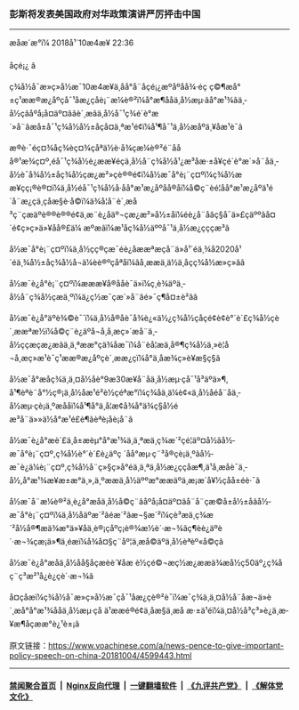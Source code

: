 ### 彭斯将发表美国政府对华政策演讲严厉抨击中国
------------------------

<div class="published">
 <span class="date" title="ä¸­å½æ¶é´">
  <time datetime="2018-10-04T22:36:00+08:00">
   æåæ´æ°ï¼ 2018å¹´10æ4æ¥ 22:36
  </time>
 </span>
</div>
<br/>
<div class="wsw">
 <span class="dateline">
  åçé¡¿ â
 </span>
 <p>
  ç¾å½å¯æ»ç»å½­æ¯10æ4æ¥ä¸åå°å¨åçé¡¿æºåºåå¾·éç ç©¶æå°±ç¹ææ®æ¿åºçå¯¹åæ¿ç­åè¡¨æ¼è®²ï¼å°æ¶ååä¸­å½æµ·ãå°æ¹¾ãä¸­å½çâåºå¡å¤äº¤âãè´¸æãä¸­å½å¯¹ç¾é´è°æ´»å¨ãæå±å¯¹ç¾å½å½±åç­å¤ä¸ªæ¹é¢ï¼å¹¶å¯¹ä¸­å½æåºä¸¥åæ¹è¯ã
 </p>
 <p>
  æ®è·¯éç¤¾åç¾èç¤¾ç­åªä½è·å¾çæ¼è®²é¨ååå®¹æ¾ç¤º,éå¯¹ç¾å½è¿ææ¥éçä¸­å½å¨ç¾å½å¹¿æ³åæ·±å¥çé´è°æ´»å¨åä¸­å½è¯å¾å½±åç¾å½çæ¿æ²»ç­è®®é¢ï¼å½­æ¯å°è¡¨ç¤ºï¼ç¾å½ææ¥çç¡®è®¤ï¼ä¸­å½éå¯¹ç¾å½å·åå°æ¹æ¿åºåå®åï¼å©ç¨èé¦åå°æ¹æ¿åºä¹é´å¨æ¿ç­ä¸çåæ­§è·å©ï¼ä¾å¦å¨è´¸æå³ç¨ç­æäºè®®è®®é¢ä¸æ¨è¿åäº¬çæ¿æ²»å½±åï¼éè¿å¨åâç§å¯ä»£çäººãå¤´é¢ç»ç»ä»¥åå®£ä¼ æºæâï¼æ¹åç¾å½äººå¯¹ä¸­å½æ¿ç­ççæ³ã
 </p>
 <p>
  å½­æ¯å°è¡¨ç¤ºï¼ä¸­å½çç®çæ¯éè¿åææªæçå¨ä»å¹´éä¸¾å2020å¹´éä¸¾å½±åç¾å½å¬ä¼èè®ºçåªåï¼âå¸ææä¸ä½ä¸åçç¾å½æ»ç»âã
 </p>
 <p>
  å½­æ¯è¿å°è¡¨ç¤ºï¼æææ¥å®ååè¯ä»ï¼ç¸è¾äºä¸­å½å¨ç¾å½çæä¸ºï¼ä¿ç½æ¯çæ´»å¨âé»¯ç¶å¤±è²âã
 </p>
 <p>
  å½­æ¯è¿å°äºè¾©è¯´ï¼ä¸­å½å®åè¯å¾è¿«ä½¿ç¾å½çåçé¢è¢è°´è´£ç¾å½çè´¸ææªæ½ï¼å©ç¨è¿äºå¬å¸å¸æç»´æå¨ä¸­å½ççæçæ¿æãä¸ä¸ªææ°çä¾å­æ¯ï¼å¨èå¦æä¸å®¶ç¾å½ä¸»è¦å¬å¸æç»æ¹è¯ç¹ææ®æ¿åºçè´¸ææ¿ç­ï¼å°ä¸åæ¾ç»è¥æ§ç§ã
 </p>
 <p>
  å½­æ¯å°æåç¾ä¸­ä¸¤å½åè°9æ30æ¥å¨åä¸­å½æµ·çå¯¹å³äºä»¶, å¹¶èªè¨å°½ç®¡ä¸­å½åæ¹é²è½çéªæ°ï¼ç¾åä¸ä¼è¢«ä¸­å½åéå¨åä¸­å½æµ·çè¡ä¸ºæååï¼å¹¶å°ä¸å¦æ¢å¾å°ä¾ç§å½éæ³å¨ä»»ä½å°æ¹é£è¶ãèªè¡åè¡å¨ã
 </p>
 <p>
  å½­æ¯è¿å°æè´£ä¸­å±æèµ°å°æ¹¾ä¸ä¸ªæä¸ç¾æ´²çé¦äº¤å½ãå½­æ¯å°è¡¨ç¤º,ç¾å½è°´è´£è¿äºç ´åå°æµ·ç¨³å®çè¡ä¸ºãå½­æ¯è¿ä¼è¡¨ç¤º,ç¾å½å¨ç»§ç»­å°éä¸ä¸ªä¸­å½æ¿ç­çåæ¶,ä¹å¸æåè¯ä¸­å½,å°æ¹¾æ¥æ±æ°ä¸»,ä¸ºææä¸­å½äººæ°ææäºä¸æ¡æ´å¥½çåå±éè·¯ã
 </p>
 <p>
  å½­æ¯å¨æ¼è®²ä¸­è¿å°æåä¸­å½å©ç¨âåºå¡å¤äº¤âå¨å¨çæ©å±å½±åãå½­æ¯å°è¡¨ç¤ºï¼ä¸­å½åäºæ´²ãéæ´²ãæ¬§æ´²ï¼çè³æä¸ç¾æ´²å½å®¶æä¾æ°ä»¥åä¸è®¡çåºç¡è®¾æ½è´·æ¬¾ãç¶èè¿äºè´·æ¬¾çæ¡ä»¶ä¸éæï¼å¾å¤§ç¨åº¦ä¸æå©äºä¸­å½èªèº«å©çã
 </p>
 <p>
  å½­æ¯è¿å°æåä¸­å½åå§åçæèè´¥åæ è½çé©¬æç½æ¿ææä¾æå½ç50äº¿ç¾åç¨ç³æ²¹å¿è¿çè´·æ¬¾ã
 </p>
 <p>
  å¤çåæï¼ç¾å½å¯æ»ç»å½­æ¯çå¯¹åæ¿ç­è®²è¯ï¼æ¯ç¾ä¸­ä¸¤å½å¨åæ¬ä»è´¸æå°å°æ¹¾ååä¸­å½æµ·ç­å ä¹ææé®é¢ä¸åæ­§ä¸æ­å æ·±ä¹éï¼ä¸¤å½å³ç³»è¿ä¸æ­¥æ¶åçææ°è¿¹è±¡ã
 </p>
</div>

原文链接：https://www.voachinese.com/a/news-pence-to-give-important-policy-speech-on-china-20181004/4599443.html


------------------------
#### [禁闻聚合首页](https://github.com/gfw-breaker/banned-news/blob/master/README.md) &nbsp;|&nbsp; [Nginx反向代理](https://github.com/gfw-breaker/open-proxy/blob/master/README.md) &nbsp;|&nbsp;  [一键翻墙软件](https://github.com/gfw-breaker/nogfw/blob/master/README.md) &nbsp;|&nbsp; [《九评共产党》](https://github.com/gfw-breaker/9ping.md/blob/master/README.md#九评之一评共产党是什么) &nbsp;|&nbsp; [《解体党文化》](https://github.com/gfw-breaker/jtdwh.md/blob/master/README.md#绪论)